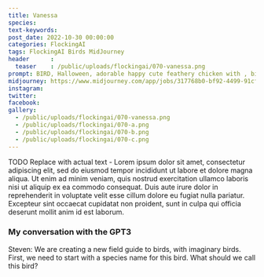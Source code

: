 ```yaml
---
title: Vanessa
species: 
text-keywords: 
post_date: 2022-10-30 00:00:00
categories: FlockingAI
tags: FlockingAI Birds MidJourney 
header      :
  teaser    : /public/uploads/flockingai/070-vanessa.png
prompt: BIRD, Halloween, adorable happy cute feathery chicken with , big blue eyes, cartoons, Sanrio style, hyperdetailed photo, finely detailed, portrait lighting
midjourney: https://www.midjourney.com/app/jobs/317768b0-bf92-4499-91cf-e1f4125df584
instagram: 
twitter: 
facebook: 
gallery: 
  - /public/uploads/flockingai/070-vanessa.png
  - /public/uploads/flockingai/070-a.png
  - /public/uploads/flockingai/070-b.png
  - /public/uploads/flockingai/070-c.png
---
```


TODO Replace with actual text - Lorem ipsum dolor sit amet, consectetur adipiscing elit, sed do eiusmod tempor incididunt ut labore et dolore magna aliqua. Ut enim ad minim veniam, quis nostrud exercitation ullamco laboris nisi ut aliquip ex ea commodo consequat. Duis aute irure dolor in reprehenderit in voluptate velit esse cillum dolore eu fugiat nulla pariatur. Excepteur sint occaecat cupidatat non proident, sunt in culpa qui officia deserunt mollit anim id est laborum.

### My conversation with the GPT3

Steven: We are creating a new field guide to birds, with imaginary birds. First, we need to start with a species name for this bird. What should we call this bird?
